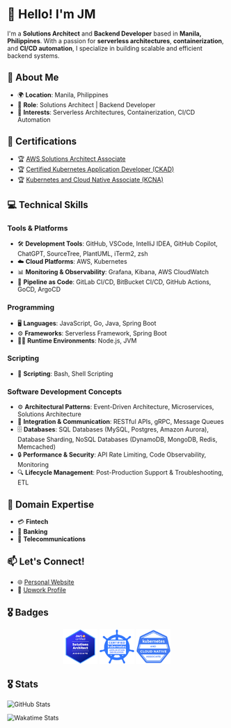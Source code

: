 # 👋 Hello! I'm JM

I'm a **Solutions Architect** and **Backend Developer** based in **Manila, Philippines**. With a passion for **serverless architectures**, **containerization**, and **CI/CD automation**, I specialize in building scalable and efficient backend systems.

## 🌟 About Me

- 🌍 **Location**: Manila, Philippines
- 💼 **Role**: Solutions Architect | Backend Developer
- 🚀 **Interests**: Serverless Architectures, Containerization, CI/CD Automation

## 🏅 Certifications

- 🏆 [AWS Solutions Architect Associate](https://www.credly.com/badges/e8170fa8-094f-496a-9c5b-7fddec5a9e43/public_url)
- 🏆 [Certified Kubernetes Application Developer (CKAD)](https://www.credly.com/badges/88fcdab0-aa5d-4816-a9d4-f4c6bda4340d/public_url)
- 🏆 [Kubernetes and Cloud Native Associate (KCNA)](https://www.credly.com/badges/kcna-badge-url-here)

## 💻 Technical Skills

### Tools & Platforms

- 🛠️ **Development Tools**: GitHub, VSCode, IntelliJ IDEA, GitHub Copilot, ChatGPT, SourceTree, PlantUML, iTerm2, zsh
- ☁️ **Cloud Platforms**: AWS, Kubernetes
- 📊 **Monitoring & Observability**: Grafana, Kibana, AWS CloudWatch
- 🔧 **Pipeline as Code**: GitLab CI/CD, BitBucket CI/CD, GitHub Actions, GoCD, ArgoCD

### Programming

- 🖥️ **Languages**: JavaScript, Go, Java, Spring Boot
- ⚙️ **Frameworks**: Serverless Framework, Spring Boot
- 🏃🏻 **Runtime Environments**: Node.js, JVM

### Scripting

- 💾 **Scripting**: Bash, Shell Scripting

### Software Development Concepts

- ⚙️ **Architectural Patterns**: Event-Driven Architecture, Microservices, Solutions Architecture
- 🔗 **Integration & Communication**: RESTful APIs, gRPC, Message Queues
- 🗄️ **Databases**: SQL Databases (MySQL, Postgres, Amazon Aurora), Database Sharding, NoSQL Databases (DynamoDB, MongoDB, Redis, Memcached)
- 🔒 **Performance & Security**: API Rate Limiting, Code Observability, Monitoring
- 🔍 **Lifecycle Management**: Post-Production Support & Troubleshooting, ETL

## 🏢 Domain Expertise

- 💳 **Fintech**
- 🏦 **Banking**
- 📡 **Telecommunications**

## 📫 Let's Connect!

- 🌐 [Personal Website](https://hollabalo.github.io)
- 💼 [Upwork Profile](https://www.upwork.com/freelancers/~01a2b3c4d5e6f7g8h9)

## 🎖️ Badges

<div align="center">
  <img src="images/aws-certified-solutions-architect-associate.png" alt="AWS Solutions Architect Associate" width="80px" height="80px" />
  <img src="images/ckad-certified-kubernetes-application-developer.png" alt="CKAD" width="80px" height="80px" />
  <img src="images/kcna-kubernetes-and-cloud-native-associate.png" alt="KCNA" width="80px" height="80px" />
</div>

## 🎖️ Stats

![GitHub Stats](https://github-profile-summary-cards.vercel.app/api/cards/profile-details?username=hollabalo&theme=transparent)

![Wakatime Stats](https://github-readme-stats.vercel.app/api/wakatime?username=hollabalo&theme=transparent&hide_border=true)
